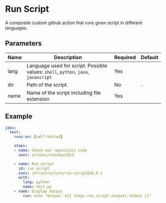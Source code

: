 # Run Script

A composite custom github action that runs given script in different languages.

## Parameters

| Name          | Description                                        | Required | Default         |
|---------------|----------------------------------------------------|----------|-----------------|
| lang          | Language used for script. Possible values: `shell`, `python`, `java`, `javascript` | Yes      |                 |
| dir           | Path of the script.                                | No       | `.`             |
| name          | Name of the script including file extension        | Yes      |                 |

## Example

```yaml
jobs:
  test:
    runs-on: [self-hosted]

    steps:
    - name: Check out repository code
      uses: actions/checkout@v3

    - name: Run script
      id: run_script
      uses: infrastructure/run-script@v0.0.1
      with:
        lang: python
        name: test.py
    - name: Display Output
        run: echo "Output: ${{ steps.run_script.outputs.stdout }}"
```

